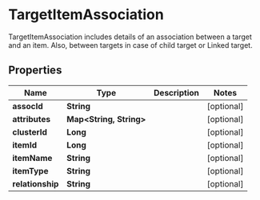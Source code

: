 

# TargetItemAssociation

TargetItemAssociation includes details of an association between a target and an item. Also, between targets in case of child target or Linked target.

## Properties

| Name | Type | Description | Notes |
|------------ | ------------- | ------------- | -------------|
|**assocId** | **String** |  |  [optional] |
|**attributes** | **Map&lt;String, String&gt;** |  |  [optional] |
|**clusterId** | **Long** |  |  [optional] |
|**itemId** | **Long** |  |  [optional] |
|**itemName** | **String** |  |  [optional] |
|**itemType** | **String** |  |  [optional] |
|**relationship** | **String** |  |  [optional] |



